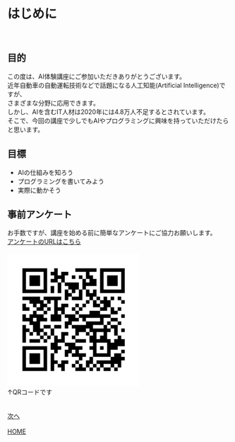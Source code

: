 # はじめに

<br>

## 目的  

この度は、AI体験講座にご参加いただきありがとうございます。  
近年自動車の自動運転技術などで話題になる人工知能(Artificial Intelligence)ですが、  
さまざまな分野に応用できます。  
しかし、AIを含むIT人材は2020年には4.8万人不足するとされています。  
そこで、今回の講座で少しでもAIやプログラミングに興味を持っていただけたらと思います。

## 目標

- AIの仕組みを知ろう
- プログラミングを書いてみよう
- 実際に動かそう

## 事前アンケート

お手数ですが、講座を始める前に簡単なアンケートにご協力お願いします。  
[アンケートのURLはこちら](https://forms.gle/nyNzhnGN9upvq2Rf6)
<br>
<br>
![alt](first_ank.png)
<br>
↑QRコードです
<br>
<br>
<br>
[次へ](../02second/page.md)
<br>
<br>
[HOME](../index.md)
